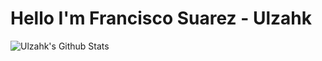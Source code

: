 # Hello I'm Francisco Suarez - Ulzahk

<img align="center" alt="Ulzahk's Github Stats" src="https://github-readme-stats.vercel.app/api?username=Ulzahk&show_icons=true&hide_border=true" />
